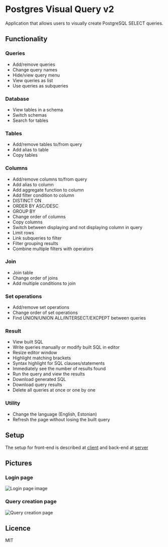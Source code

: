 # Postgres Visual Query v2

Application that allows users to visually create PostgreSQL SELECT queries.

## Functionality

### Queries

* Add/remove queries
* Change query names
* Hide/view query menu
* View queries as list
* Use queries as subqueries

### Database

* View tables in a schema
* Switch schemas
* Search for tables

### Tables

* Add/remove tables to/from query
* Add alias to table
* Copy tables

### Columns

* Add/remove columns to/from query
* Add alias to column
* Add aggregate function to column
* Add filter condition to column
* DISTINCT ON
* ORDER BY ASC/DESC
* GROUP BY
* Change order of columns
* Copy columns
* Switch between displaying and not displaying column in query
* Limit rows
* Link subqueries to filter
* Filter grouping results
* Combine multiple filters with operators

### Join

* Join table
* Change order of joins
* Add multiple conditions to join

### Set operations
* Add/remove set operations
* Change order of set operations
* Find UNION/UNION ALL/INTERSECT/EXCPEPT between queries

### Result
 
* View built SQL
* Write queries manually or modify built SQL in editor
* Resize editor window
* Highlight matching brackets
* Syntax highlight for SQL clauses/statements
* Immediately see the number of results found
* Run the query and view the results
* Download generated SQL
* Download query results
* Delete all queries at once or one by one

### Utility

* Change the language (English, Estonian)
* Refresh the page without losing the built query

## Setup

The setup for front-end is described at [client](../master/client) and back-end at [server](../master/server)

## Pictures

### Login page
![Login page image](../master/common/images/loginPage.png)

### Query creation page

![Query creation page](../master/common/images/queryPage.png)

## Licence

MIT
